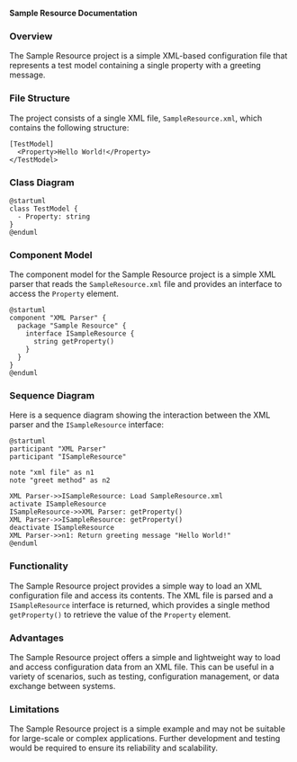 **Sample Resource Documentation**

### Overview

The Sample Resource project is a simple XML-based configuration file that represents a test model containing a single property with a greeting message.

### File Structure

The project consists of a single XML file, `SampleResource.xml`, which contains the following structure:

```
[TestModel]
  <Property>Hello World!</Property>
</TestModel>
```

### Class Diagram

```plantuml
@startuml
class TestModel {
  - Property: string
}
@enduml
```

### Component Model

The component model for the Sample Resource project is a simple XML parser that reads the `SampleResource.xml` file and provides an interface to access the `Property` element.

```plantuml
@startuml
component "XML Parser" {
  package "Sample Resource" {
    interface ISampleResource {
      string getProperty()
    }
  }
}
@enduml
```

### Sequence Diagram

Here is a sequence diagram showing the interaction between the XML parser and the `ISampleResource` interface:

```plantuml
@startuml
participant "XML Parser"
participant "ISampleResource"

note "xml file" as n1
note "greet method" as n2

XML Parser->>ISampleResource: Load SampleResource.xml
activate ISampleResource
ISampleResource->>XML Parser: getProperty()
XML Parser->>ISampleResource: getProperty()
deactivate ISampleResource
XML Parser->>n1: Return greeting message "Hello World!"
@enduml
```

### Functionality

The Sample Resource project provides a simple way to load an XML configuration file and access its contents. The XML file is parsed and a `ISampleResource` interface is returned, which provides a single method `getProperty()` to retrieve the value of the `Property` element.

### Advantages

The Sample Resource project offers a simple and lightweight way to load and access configuration data from an XML file. This can be useful in a variety of scenarios, such as testing, configuration management, or data exchange between systems.

### Limitations

The Sample Resource project is a simple example and may not be suitable for large-scale or complex applications. Further development and testing would be required to ensure its reliability and scalability.